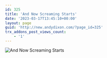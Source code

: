 ```yaml
---
id: 325
title: 'And Now Screaming Starts'
date: '2023-03-17T13:45:10+00:00'
layout: page
guid: 'http://new.andydixon.com/?page_id=325'
trx_addons_post_views_count:
    - '1'
---
```


![And Now Screaming Starts](https://i0.wp.com/assets.g8x2.ldn.idrivee2-23.com/posters/And%20Now%20Screaming%20Starts%2001.jpg?w=1200&ssl=1 "And Now Screaming Starts")